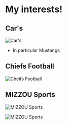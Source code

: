 # __My interests!__

## __Car's__

![__Car's__](https://www.cnet.com/a/img/resize/97e2cd4da35ffa95237fa1a8e31b141d423560cd/hub/2018/08/01/bde306b1-b431-45a4-820d-f63fc0aad868/001-2018-ford-mustang-gt-review.jpg?auto=webp&width=1092)

* In particular Mustangs

## __Chiefs Football__

![__Cheifs Football__](https://profootballtalk.nbcsports.com/wp-content/uploads/sites/25/2021/11/GettyImages-1354758509-e1637532811863.jpg?w=560&h=316&crop=1)

## __MIZZOU Sports__

![__MIZZOU Sports__](https://wehco.media.clients.ellingtoncms.com/img/photos/2021/11/20/AP21325029232776_t800.jpg?90232451fbcadccc64a17de7521d859a8f88077d)

![__MIZZOU Sports__](https://mutigers.com/images/2021/11/22/270A0806.jpg?preset=large.socialmediaimage)
